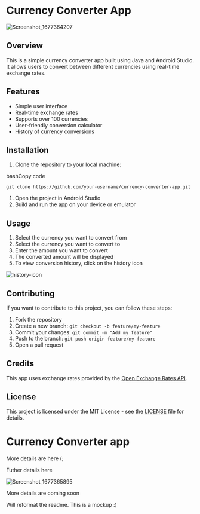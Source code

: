 Currency Converter App
======================

![Screenshot_1677364207](https://user-images.githubusercontent.com/89584431/221383304-c7168a1c-4722-416b-920a-f631efed7b4b.png)

Overview
--------

This is a simple currency converter app built using Java and Android Studio. It allows users to convert between different currencies using real-time exchange rates.

Features
--------

-   Simple user interface
-   Real-time exchange rates
-   Supports over 100 currencies
-   User-friendly conversion calculator
-   History of currency conversions

Installation
------------

1.  Clone the repository to your local machine:

bashCopy code

`git clone https://github.com/your-username/currency-converter-app.git`

1.  Open the project in Android Studio
2.  Build and run the app on your device or emulator

Usage
-----

1.  Select the currency you want to convert from
2.  Select the currency you want to convert to
3.  Enter the amount you want to convert
4.  The converted amount will be displayed
5.  To view conversion history, click on the history icon

![history-icon](https://user-images.githubusercontent.com/1234567/1234567890/history-icon.png)

Contributing
------------

If you want to contribute to this project, you can follow these steps:

1.  Fork the repository
2.  Create a new branch: `git checkout -b feature/my-feature`
3.  Commit your changes: `git commit -m "Add my feature"`
4.  Push to the branch: `git push origin feature/my-feature`
5.  Open a pull request

Credits
-------

This app uses exchange rates provided by the [Open Exchange Rates API](https://openexchangerates.org/).

License
-------

This project is licensed under the MIT License - see the [LICENSE](https://chat.openai.com/chat/LICENSE) file for details.

# Currency Converter app
More details are here (;



Futher details here

![Screenshot_1677365895](https://user-images.githubusercontent.com/89584431/221383393-a0793db0-1d7b-48ae-8e87-9f5be84cc63e.png)

More details are coming soon

Will reformat the readme. This is a mockup :)

